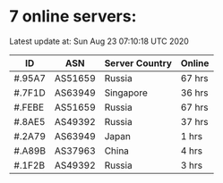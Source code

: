 # 7 online servers:

Latest update at: Sun Aug 23 07:10:18 UTC 2020

| ID | ASN | Server Country | Online |
| -- | --- | -------------- | ------ |
| #.95A7 | AS51659 | Russia | 67 hrs |
| #.7F1D | AS63949 | Singapore | 36 hrs |
| #.FEBE | AS51659 | Russia | 67 hrs |
| #.8AE5 | AS49392 | Russia | 37 hrs |
| #.2A79 | AS63949 | Japan | 1 hrs |
| #.A89B | AS37963 | China | 4 hrs |
| #.1F2B | AS49392 | Russia | 3 hrs |

